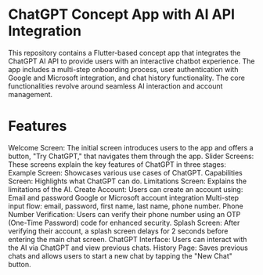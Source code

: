 # ChatGPT Concept App with AI API Integration
This repository contains a Flutter-based concept app that integrates the ChatGPT AI API to provide users with an interactive chatbot experience. The app includes a multi-step onboarding process, user authentication with Google and Microsoft integration, and chat history functionality. The core functionalities revolve around seamless AI interaction and account management.

# Features
Welcome Screen: The initial screen introduces users to the app and offers a button, "Try ChatGPT," that navigates them through the app.
Slider Screens: These screens explain the key features of ChatGPT in three stages:
Example Screen: Showcases various use cases of ChatGPT.
Capabilities Screen: Highlights what ChatGPT can do.
Limitations Screen: Explains the limitations of the AI.
Create Account: Users can create an account using:
Email and password
Google or Microsoft account integration
Multi-step input flow: email, password, first name, last name, phone number.
Phone Number Verification: Users can verify their phone number using an OTP (One-Time Password) code for enhanced security.
Splash Screen: After verifying their account, a splash screen delays for 2 seconds before entering the main chat screen.
ChatGPT Interface: Users can interact with the AI via ChatGPT and view previous chats.
History Page: Saves previous chats and allows users to start a new chat by tapping the "New Chat" button.
